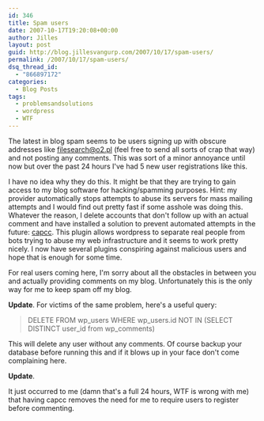```yaml
---
id: 346
title: Spam users
date: 2007-10-17T19:20:08+00:00
author: Jilles
layout: post
guid: http://blog.jillesvangurp.com/2007/10/17/spam-users/
permalink: /2007/10/17/spam-users/
dsq_thread_id:
  - "866897172"
categories:
  - Blog Posts
tags:
  - problemsandsolutions
  - wordpress
  - WTF
---
```

The latest in blog spam seems to be users signing up with obscure addresses like filesearch@o2.pl (feel free to send all sorts of crap that way) and not posting any comments. This was sort of a minor annoyance until now but over the past 24 hours I've had 5 new user registrations like this.

I have no idea why they do this. It might be that they are trying to gain access to my blog software for hacking/spamming purposes. Hint: my provider automatically stops attempts to abuse its servers for mass mailing attempts and I would find out pretty fast if some asshole was doing this. Whatever the reason, I delete accounts that don't follow up with an actual comment and have installed a solution to prevent automated attempts in the future: [capcc](http://fuctweb.com/2007/06/15/capcc/). This plugin allows wordpress to separate real people from bots trying to abuse my web infrastructure and it seems to work pretty nicely. I now have several plugins conspiring against malicious users and hope that is enough for some time.

For real users coming here, I'm sorry about all the obstacles in between you and actually providing comments on my blog. Unfortunately this is the only way for me to keep spam off my blog.

**Update**.
For victims of the same problem, here's a useful query:

> DELETE FROM wp_users WHERE wp_users.id NOT IN (SELECT DISTINCT user_id from wp_comments)

This will delete any user without any comments. Of course backup your database before running this and if it blows up in your face don't come complaining here.

**Update**.

It just occurred to me (damn that's a full 24 hours, WTF is wrong with me) that having capcc removes the need for me to require users to register before commenting.
